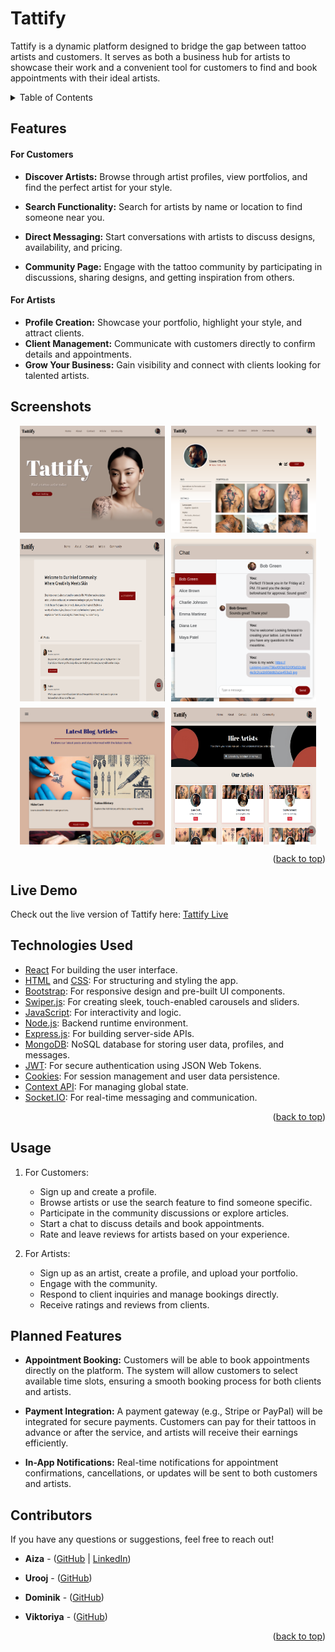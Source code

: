 # Tattify

<a id="tattify-top"></a>

Tattify is a dynamic platform designed to bridge the gap between tattoo artists and customers. It serves as both a business hub for artists to showcase their work and a convenient tool for customers to find and book appointments with their ideal artists.

<details>
  <summary>Table of Contents</summary>
  <ol>
    <li><a href="#about-the-project">Features</a></li>
    <li><a href="#screenshot">Screenshot</a></li>
    <li><a href="#live">Live Demo</a></li>
    <li><a href="#technology">Technologies Used</a></li> 
    <li><a href="#usage">Usage</a></li>
    <li><a href="#planned-features">Planned Features</a></li>
    <li><a href="#contributors">Contributors</a></li>
  </ol>
</details>

## Features

<a id="about-the-project"></a>

#### For Customers

- **Discover Artists:** Browse through artist profiles, view portfolios, and find the perfect artist for your style.

- **Search Functionality:** Search for artists by name or location to find someone near you.
- **Direct Messaging:** Start conversations with artists to discuss designs, availability, and pricing.
- **Community Page:** Engage with the tattoo community by participating in
  discussions, sharing designs, and getting inspiration from others.

#### For Artists

- **Profile Creation:** Showcase your portfolio, highlight your style, and attract clients.
- **Client Management:** Communicate with customers directly to confirm details and appointments.
- **Grow Your Business:** Gain visibility and connect with clients looking for talented artists.

<a id="screenshot"></a>

## Screenshots

<div style="display: flex; flex-wrap: wrap; gap: 10px; justify-content: center;">
  <img src="./screenshots/homepage.png" alt="Screenshot 1" style="width: 46%; height: auto">
  <img src="./screenshots/profile.png" alt="Screenshot 2" style="width: 46%;height: auto">
  <img src="./screenshots/community.png" alt="Screenshot 3" style="width: 46%;height: auto">
  <img src="./screenshots/chat.png" alt="Screenshot 4" style="width: 46%;height: auto">
  <img src="./screenshots/article.png" alt="Screenshot 5" style="width: 46%;height: auto">
  <img src="./screenshots/artists.png" alt="Screenshot 6" style="width: 46%;height: auto">
</div>
<p align="right">(<a href="#tattify-top">back to top</a>)</p>

<a id="live"></a>

## Live Demo

Check out the live version of Tattify here: [Tattify Live](https://tattify-1.onrender.com/)

<a id="technology"></a>

## Technologies Used

- [React](https://reactjs.org/) For building the user interface.
- [HTML](https://developer.mozilla.org/en-US/docs/Web/HTML) and [CSS](https://developer.mozilla.org/en-US/docs/Web/CSS): For structuring and styling the app.
- [Bootstrap](https://getbootstrap.com/): For responsive design and pre-built UI components.
- [Swiper.js](https://swiperjs.com/): For creating sleek, touch-enabled carousels and sliders.
- [JavaScript](https://developer.mozilla.org/en-US/docs/Web/JavaScript): For interactivity and logic.
- [Node.js](https://nodejs.org/): Backend runtime environment.
- [Express.js](https://expressjs.com/): For building server-side APIs.
- [MongoDB](https://www.mongodb.com/): NoSQL database for storing user data, profiles, and messages.
- [JWT](https://jwt.io/): For secure authentication using JSON Web Tokens.
- [Cookies](https://developer.mozilla.org/en-US/docs/Web/HTTP/Cookies): For session management and user data persistence.
- [Context API](): For managing global state.
- [Socket.IO](https://socket.io/): For real-time messaging and communication.

<p align="right">(<a href="#tattify-top">back to top</a>)</p>

<a id="usage"></a>

## Usage

1. For Customers:

   - Sign up and create a profile.
   - Browse artists or use the search feature to find someone specific.
   - Participate in the community discussions or explore articles.
   - Start a chat to discuss details and book appointments.
   - Rate and leave reviews for artists based on your experience.

2. For Artists:

   - Sign up as an artist, create a profile, and upload your portfolio.
   - Engage with the community.
   - Respond to client inquiries and manage bookings directly.
   - Receive ratings and reviews from clients.

<a id="planned-features"></a>

## Planned Features

- **Appointment Booking:**
  Customers will be able to book appointments directly on the platform. The system will allow customers to select available time slots, ensuring a smooth booking process for both clients and artists.

- **Payment Integration:**
  A payment gateway (e.g., Stripe or PayPal) will be integrated for secure payments. Customers can pay for their tattoos in advance or after the service, and artists will receive their earnings efficiently.

- **In-App Notifications:**
  Real-time notifications for appointment confirmations, cancellations, or updates will be sent to both customers and artists.

<a id="contributors"></a>

## Contributors

If you have any questions or suggestions, feel free to reach out!

- **Aiza** - ([GitHub](https://github.com/AizStein) | [LinkedIn](https://www.linkedin.com/in/aiza-s-400319313))

- **Urooj** - ([GitHub](https://github.com/UroojSharif))

- **Dominik** - ([GitHub](https://github.com/Domszilu))

- **Viktoriya** - ([GitHub](https://github.com/Viktoriya2024))

<p align="right">(<a href="#tattify-top">back to top</a>)</p>
